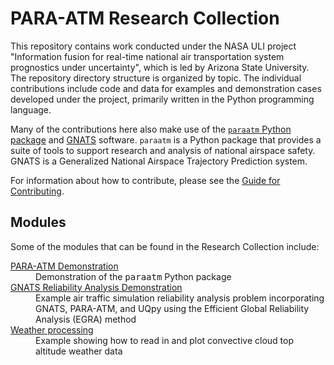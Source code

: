 # PARA-ATM Research Collection

This repository contains work conducted under the NASA ULI project "Information fusion for real-time national air transportation system prognostics under uncertainty", which is led by Arizona State University.  The repository directory structure is organized by topic.  The individual contributions include code and data for examples and demonstration cases developed under the project, primarily written in the Python programming language.

Many of the contributions here also make use of the [`paraatm` Python package](https://github.com/ymlasu/para-atm) and [GNATS](https://github.com/OptimalSynthesisInc/GNATS) software.  `paraatm` is a Python package that provides a suite of tools to support research and analysis of national airspace safety.  GNATS is a Generalized National Airspace Trajectory Prediction system.

For information about how to contribute, please see the [Guide for Contributing](https://github.com/ymlasu/para-atm-collection/wiki/Contributing).

## Modules

Some of the modules that can be found in the Research Collection include:
<dl>

  <dt><a href="miscellaneous/para-atm-demo/paraatm-demo.ipynb">PARA-ATM Demonstration</a></dt>
  <dd>Demonstration of the <tt>paraatm</tt> Python package</dd>
  
  <dt><a href="safety-risk-uq/gnats-egra-demo/gnats-egra.ipynb">GNATS Reliability Analysis Demonstration</a></dt>
  <dd>Example air traffic simulation reliability analysis problem incorporating GNATS, PARA-ATM, and UQpy using the Efficient Global Reliability Analysis (EGRA) method</dd>
  
  <dt><a href="miscellaneous/weather/echotop.ipynb">Weather processing</a></dt>
  <dd>Example showing how to read in and plot convective cloud top altitude weather data</dd>
  
</dl>
